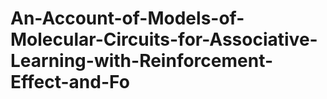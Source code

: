 # An-Account-of-Models-of-Molecular-Circuits-for-Associative-Learning-with-Reinforcement-Effect-and-Fo
